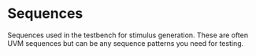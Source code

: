 # **Sequences**

Sequences used in the testbench for stimulus generation. These are often UVM sequences but can be any sequence patterns you need for testing.
